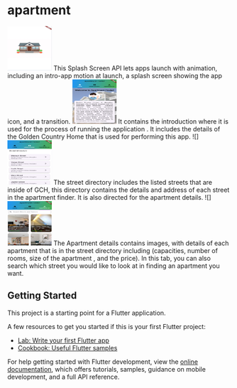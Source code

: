 # apartment

<img src="animation.png" width="100" height="100">
This Splash Screen API lets apps launch with animation, including an intro-app motion at launch, a splash screen showing the app icon, and a transition.

<img src="Home.png" width="100" height="100">
It contains the introduction where it is used for the process of running the  application . It includes the details of the Golden Country Home that is used for performing this app. 
![]

<img src="StreetDirectory.png" width="100" height="100">
The street directory includes the listed streets that are inside of  GCH, this directory contains the details and address of each street in the apartment finder. It is also directed for the apartment details.
![]

<img src="ApartmentDetails.png" width="100" height="100">
The Apartment details contains images, with details of each apartment that is in the street directory including (capacities, number of rooms, size of the apartment , and the price). In this tab, you can also search which street you would like to look at in finding an apartment you want.


## Getting Started

This project is a starting point for a Flutter application.

A few resources to get you started if this is your first Flutter project:

- [Lab: Write your first Flutter app](https://docs.flutter.dev/get-started/codelab)
- [Cookbook: Useful Flutter samples](https://docs.flutter.dev/cookbook)

For help getting started with Flutter development, view the
[online documentation](https://docs.flutter.dev/), which offers tutorials,
samples, guidance on mobile development, and a full API reference.
